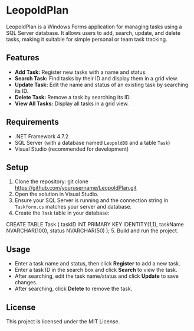 # LeopoldPlan

LeopoldPlan is a Windows Forms application for managing tasks using a SQL Server database. It allows users to add, search, update, and delete tasks, making it suitable for simple personal or team task tracking.

## Features

- **Add Task:** Register new tasks with a name and status.
- **Search Task:** Find tasks by their ID and display them in a grid view.
- **Update Task:** Edit the name and status of an existing task by searching its ID.
- **Delete Task:** Remove a task by searching its ID.
- **View All Tasks:** Display all tasks in a grid view.

## Requirements

- .NET Framework 4.7.2
- SQL Server (with a database named `LeopoldDB` and a table `Task`)
- Visual Studio (recommended for development)

## Setup

1. Clone the repository: git clone https://github.com/yourusername/LeopoldPlan.git
2. Open the solution in Visual Studio.
3. Ensure your SQL Server is running and the connection string in `Taskform.cs` matches your server and database.
4. Create the `Task` table in your database:

CREATE TABLE Task ( taskID INT PRIMARY KEY IDENTITY(1,1), taskName NVARCHAR(100), status NVARCHAR(50) );
5. Build and run the project.

## Usage

- Enter a task name and status, then click **Register** to add a new task.
- Enter a task ID in the search box and click **Search** to view the task.
- After searching, edit the task name/status and click **Update** to save changes.
- After searching, click **Delete** to remove the task.

## License

This project is licensed under the MIT License.
